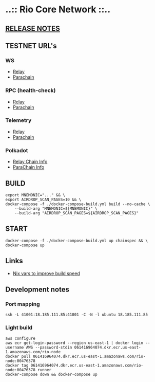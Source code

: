 # ..:: Rio Core Network ::..

## [RELEASE NOTES](./RELEASE_NOTES.md)

## TESTNET URL's

### WS
 - [Relay](wss://rio-testnet-relay.riocorenetwork.com)
 - [Parachain](wss://rio-testnet-collator.riocorenetwork.com)

### RPC (health-check)
 - [Relay](https://rio-testnet-relay-rpc.riocorenetwork.com/health)
 - [Parachain](https://rio-testnet-collator-rpc.riocorenetwork.com/health)

### Telemetry
 - [Relay](http://3.89.91.186:3000/#list/0xdfa36d69aa63a31410cd8bc47af78f4f27743aad6847c4b00e94ba70ba2587d6)
 - [Parachain](http://3.89.91.186:3000/#list/0xa79d4d745152595c699bc1a2111993c775bce65218855dd0c5d5dd4a721f7045)

### Polkadot
 - [Relay Chain Info](https://polkadot.js.org/apps/?rpc=wss%3A%2F%2Frio-testnet-relay.riocorenetwork.com#/explorer)
 - [ParaChain Info](https://polkadot.js.org/apps/?rpc=wss%3A%2F%2Frio-testnet-collator.riocorenetwork.com#/explorer)

## BUILD

```shell
export MNEMONIC="..." && \
export AIRDROP_SCAN_PAGES=10 && \
docker-compose -f ./docker-compose-build.yml build --no-cache \
	--build-arg "MNEMONIC=${MNEMONIC}" \
	--build-arg "AIRDROP_SCAN_PAGES=${AIRDROP_SCAN_PAGES}"

```

## START

```shell
docker-compose -f ./docker-compose-build.yml up chainspec && \
docker-compose up
```

## Links
 - [Nix vars to improve build speed](https://nixos.org/manual/nix/stable/command-ref/env-common.html)

## Development notes
### Port mapping
```shell
ssh -L 41001:18.185.111.85:41001 -C -N -l ubuntu 18.185.111.85
```
### Light build
```shell
aws configure
aws ecr get-login-password --region us-east-1 | docker login --username AWS --password-stdin 061416964074.dkr.ecr.us-east-1.amazonaws.com/rio-node
docker pull 061416964074.dkr.ecr.us-east-1.amazonaws.com/rio-node:00476378
docker tag 061416964074.dkr.ecr.us-east-1.amazonaws.com/rio-node:00476378 runner
docker-compose down && docker-compose up
```
